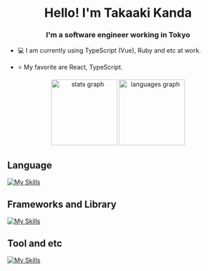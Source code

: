 <h1 align="center">Hello! I'm Takaaki Kanda</h1>

<h3 align="center">I'm a software engineer working in Tokyo</h3>

- 💻 I am currently using TypeScript (Vue), Ruby and etc at work.

- ⭐️ My favorite are React, TypeScript.

<div align="center">
  <img src="https://github-readme-stats.vercel.app/api?username=kandalog&hide_title=false&hide_rank=false&show_icons=true&include_all_commits=true&count_private=true&disable_animations=false&theme=dracula&locale=en&hide_border=false&order=1" height="150" alt="stats graph"  />
  <img src="https://github-readme-stats.vercel.app/api/top-langs?username=kandalog&locale=en&hide_title=false&layout=compact&card_width=320&langs_count=5&theme=vue-dark&hide_border=false&order=2" height="150" alt="languages graph"  />
</div>

## Language
  
[![My Skills](https://skillicons.dev/icons?i=js,ts,ruby,python,php)](https://skillicons.dev)
## Frameworks and Library
[![My Skills](https://skillicons.dev/icons?i=react,next,vue,nodejs,express,rails,laravel)](https://skillicons.dev)
## Tool and etc
[![My Skills](https://skillicons.dev/icons?i=docker,mysql,git,github,linux,elasticsearch,aws,vscode,figma)](https://skillicons.dev)

